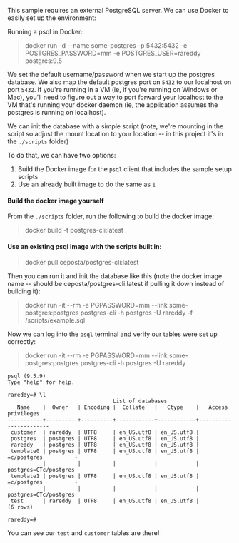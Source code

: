 This sample requires an external PostgreSQL server. We can use Docker to easily set up the environment:

Running a psql in Docker:

> docker run -d  --name some-postgres -p 5432:5432 -e POSTGRES_PASSWORD=mm -e POSTGRES_USER=rareddy postgres:9.5

We set the default username/password when we start up the postgres database. We also map the default postgres port on `5432` to our localhost on port `5432`. If you're running in a VM (ie, if you're running on Windows or Mac), you'll need to figure out a way to port forward your localhost to the VM that's running your docker daemon (ie, the application assumes the postgres is running on localhost). 
 
We can init the database with a simple script (note, we're mounting in the script so adjust the mount location to your location -- in this project it's in the `./scripts` folder)

To do that, we can have two options: 

1. Build the Docker image for the `psql` client that includes the sample setup scripts
2. Use an already built image to do the same as `1`

#### Build the docker image yourself

From the `./scripts` folder, run the following to build the docker image:

> docker build -t postgres-cli:latest .

#### Use an existing psql image with the scripts built in:

> docker pull ceposta/postgres-cli:latest

Then you can run it and init the database like this (note the docker image name -- should be ceposta/postgres-cli:latest if pulling it down instead of building it):

> docker run -it --rm -e PGPASSWORD=mm --link some-postgres:postgres postgres-cli -h postgres -U rareddy -f /scripts/example.sql

Now we can log into the `psql` terminal and verify our tables were set up correctly:

> docker run -it --rm -e PGPASSWORD=mm --link some-postgres:postgres postgres-cli -h postgres -U rareddy 

```
psql (9.5.9)
Type "help" for help.

rareddy=# \l
                                 List of databases
   Name    |  Owner   | Encoding |  Collate   |   Ctype    |   Access privileges   
-----------+----------+----------+------------+------------+-----------------------
 customer  | rareddy  | UTF8     | en_US.utf8 | en_US.utf8 | 
 postgres  | postgres | UTF8     | en_US.utf8 | en_US.utf8 | 
 rareddy   | postgres | UTF8     | en_US.utf8 | en_US.utf8 | 
 template0 | postgres | UTF8     | en_US.utf8 | en_US.utf8 | =c/postgres          +
           |          |          |            |            | postgres=CTc/postgres
 template1 | postgres | UTF8     | en_US.utf8 | en_US.utf8 | =c/postgres          +
           |          |          |            |            | postgres=CTc/postgres
 test      | rareddy  | UTF8     | en_US.utf8 | en_US.utf8 | 
(6 rows)

rareddy=# 
```

You can see our `test` and `customer` tables are there!


